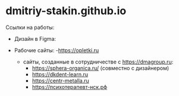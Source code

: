 # dmitriy-stakin.github.io
Ссылки на работы:
- Дизайн в Figma:

- Рабочие сайты:
  -https://opletki.ru
  
  - сайты, созданные в сотрудничестве с https://dmagroup.ru:
    - https://sphera-organica.ru/ (совместно с дизайнером)
    - https://dkdent-learn.ru
    - https://centr-metalla.ru
    - https://психотерапевт-нск.рф
